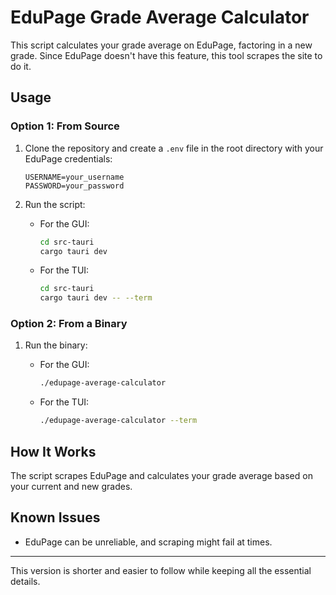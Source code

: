 # EduPage Grade Average Calculator

This script calculates your grade average on EduPage, factoring in a new grade. Since EduPage doesn't have this feature, this tool scrapes the site to do it.

## Usage

### Option 1: From Source

1. Clone the repository and create a `.env` file in the root directory with your EduPage credentials:

   ```env
   USERNAME=your_username
   PASSWORD=your_password
   ```

2. Run the script:

   - For the GUI:

     ```bash
     cd src-tauri
     cargo tauri dev
     ```

   - For the TUI:
     ```bash
     cd src-tauri
     cargo tauri dev -- --term
     ```

### Option 2: From a Binary

1. Run the binary:

   - For the GUI:

     ```bash
     ./edupage-average-calculator
     ```

   - For the TUI:
     ```bash
     ./edupage-average-calculator --term
     ```

## How It Works

The script scrapes EduPage and calculates your grade average based on your current and new grades.

## Known Issues

- EduPage can be unreliable, and scraping might fail at times.

---

This version is shorter and easier to follow while keeping all the essential details.
